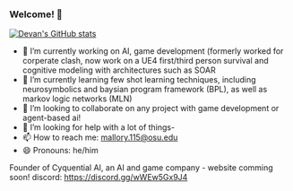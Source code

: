 ### Welcome! 👋

<!--
**dman82499/dman82499** is a ✨ _special_ ✨ repository because its `README.md` (this file) appears on your GitHub profile.
!-->
[![Devan's GitHub stats](https://github-readme-stats.vercel.app/api?username=dman82499)](https://github.com/anuraghazra/github-readme-stats)


- 🔭 I’m currently working on AI, game development (formerly worked for corperate clash, now work on a UE4 first/third person survival  and cognitive modeling with architectures such as SOAR
- 🌱 I’m currently learning few shot learning techniques, including neurosymbolics and baysian program framework (BPL), as well as markov logic networks (MLN)
- 👯 I’m looking to collaborate on any project with game development or agent-based ai!
- 🤔 I’m looking for help with a lot of things-
- 📫 How to reach me: mallory.115@osu.edu
- 😄 Pronouns: he/him

Founder of Cyquential AI, an AI and game company - website comming soon!
discord: https://discord.gg/wWEw5Gx9J4

